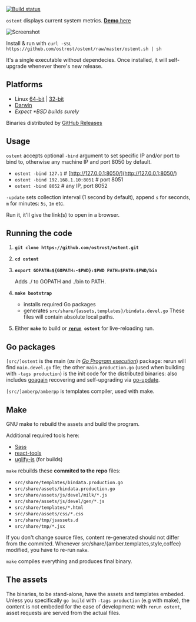[![Build status](https://secure.travis-ci.org/ostrost/ostent.png?branch=master)](https://travis-ci.org/ostrost/ostent)

`ostent` displays current system metrics. [**Demo** here](http://demo.ostrost.com/)

![Screenshot](https://www.ostrost.com/ostent/screenshot.png)

Install & run with `curl -sSL https://github.com/ostrost/ostent/raw/master/ostent.sh | sh`

It's a single executable without dependecies. Once installed,
it will self-upgrade whenever there's new release.

Platforms
---------

   - Linux [64-bit](https://github.com/ostrost/ostent/releases/download/v0.1.8/Linux.x86_64) | [32-bit](https://github.com/ostrost/ostent/releases/download/v0.1.8/Linux.i686)
   - [Darwin](https://github.com/ostrost/ostent/releases/download/v0.1.8/Darwin.x86_64)
   - _Expect \*BSD builds surely_

Binaries distributed by [GitHub Releases](https://github.com/ostrost/ostent/releases)

Usage
-----

`ostent` accepts optional `-bind` argument to set specific IP and/or port to bind to, otherwise any machine IP and port 8050 by default.

   - `ostent -bind 127.1` # [http://127.0.0.1:8050/](http://127.0.0.1:8050/)
   - `ostent -bind 192.168.1.10:8051` # port 8051
   - `ostent -bind 8052` # any IP, port 8052

`-update` sets collection interval (1 second by default), append `s` for seconds, `m` for minutes: `5s`, `1m` etc.

Run it, it'll give the link(s) to open in a browser.

Running the code
----------------

1. **`git clone https://github.com/ostrost/ostent.git`**

2. **`cd ostent`**

3. **`export GOPATH=${GOPATH:-$PWD}:$PWD PATH=$PATH:$PWD/bin`**

   Adds ./ to GOPATH and ./bin to PATH.

4. **`make bootstrap`**
   - installs required Go packages
   - generates `src/share/{assets,templates}/bindata.devel.go`
     These files will contain absolute local paths.

5. Either **`make`** to build or **[`rerun`](https://github.com/skelterjohn/rerun)` ostent`** for live-reloading run.

Go packages
-----------

`[src/]ostent` is the main (_as in [Go Program execution](http://golang.org/ref/spec#Program_execution)_) package:
rerun will find `main.devel.go` file; the other `main.production.go` (used when building with `-tags production`)
is the init code for the distributed binaries: also includes
[goagain](https://github.com/rcrowley/goagain) recovering and self-upgrading via [go-update](https://github.com/inconshreveable/go-update).

`[src/]amberp/amberpp` is templates compiler, used with make.

Make
----

GNU make to rebuild the assets and build the program.

Additional required tools here:
- [Sass](http://sass-lang.com/install)
- [react-tools](https://www.npmjs.org/package/react-tools)
- [uglify-js](https://www.npmjs.org/package/uglify-js) (for builds)

`make` rebuilds these **commited to the repo** files:
- `src/share/templates/bindata.production.go`
- `src/share/assets/bindata.production.go`
- `src/share/assets/js/devel/milk/*.js`
- `src/share/assets/js/devel/gen/*.js`
- `src/share/templates/*.html`
- `src/share/assets/css/*.css`
- `src/share/tmp/jsassets.d`
- `src/share/tmp/*.jsx`

If you don't change source files, content re-generated should not differ from the commited.
Whenever src/share/{amber.templates,style,coffee} modified, you have to re-run `make`.

`make` compiles everything and produces final binary.

The assets
----------

The binaries, to be stand-alone, have the assets and templates embeded.
Unless you specifically `go build` with `-tags production` (e.g with make),
the content is not embeded for the ease of development:
with `rerun ostent`, asset requests are served from the actual files.
